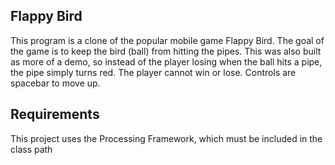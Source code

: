 ## Flappy Bird

This program is a clone of the popular mobile game Flappy Bird. The goal of the game is to keep the bird (ball)
                        from hitting the pipes. This was also built as more of a demo, so instead of the player losing when the ball hits a pipe,
                        the pipe simply turns red. The player cannot win or lose. Controls are spacebar to move up.

## Requirements

This project uses the Processing Framework, which must be included in the class path